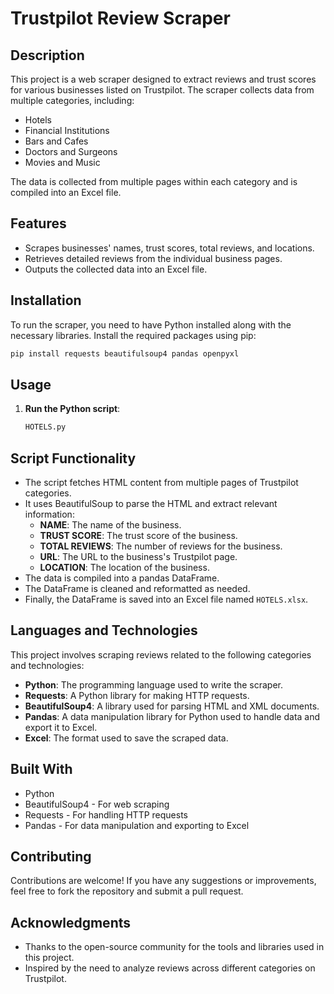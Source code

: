 # Trustpilot Review Scraper

## Description

This project is a web scraper designed to extract reviews and trust scores for various businesses listed on Trustpilot. The scraper collects data from multiple categories, including:

- Hotels
- Financial Institutions
- Bars and Cafes
- Doctors and Surgeons
- Movies and Music

The data is collected from multiple pages within each category and is compiled into an Excel file.

## Features

- Scrapes businesses' names, trust scores, total reviews, and locations.
- Retrieves detailed reviews from the individual business pages.
- Outputs the collected data into an Excel file.

## Installation

To run the scraper, you need to have Python installed along with the necessary libraries. Install the required packages using pip:

```bash
pip install requests beautifulsoup4 pandas openpyxl
```

## Usage

1. **Run the Python script**:
   ```bash
   HOTELS.py
   
## Script Functionality

- The script fetches HTML content from multiple pages of Trustpilot categories.
- It uses BeautifulSoup to parse the HTML and extract relevant information:
  - **NAME**: The name of the business.
  - **TRUST SCORE**: The trust score of the business.
  - **TOTAL REVIEWS**: The number of reviews for the business.
  - **URL**: The URL to the business's Trustpilot page.
  - **LOCATION**: The location of the business.
- The data is compiled into a pandas DataFrame.
- The DataFrame is cleaned and reformatted as needed.
- Finally, the DataFrame is saved into an Excel file named `HOTELS.xlsx`.

## Languages and Technologies

This project involves scraping reviews related to the following categories and technologies:

- **Python**: The programming language used to write the scraper.
- **Requests**: A Python library for making HTTP requests.
- **BeautifulSoup4**: A library used for parsing HTML and XML documents.
- **Pandas**: A data manipulation library for Python used to handle data and export it to Excel.
- **Excel**: The format used to save the scraped data.

## Built With

- Python
- BeautifulSoup4 - For web scraping
- Requests - For handling HTTP requests
- Pandas - For data manipulation and exporting to Excel

## Contributing

Contributions are welcome! If you have any suggestions or improvements, feel free to fork the repository and submit a pull request.


## Acknowledgments

- Thanks to the open-source community for the tools and libraries used in this project.
- Inspired by the need to analyze reviews across different categories on Trustpilot.
